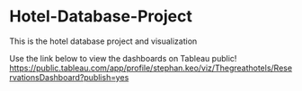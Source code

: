 # Hotel-Database-Project
This is the hotel database project and visualization

Use the link below to view the dashboards on Tableau public!
https://public.tableau.com/app/profile/stephan.keo/viz/Thegreathotels/ReservationsDashboard?publish=yes
